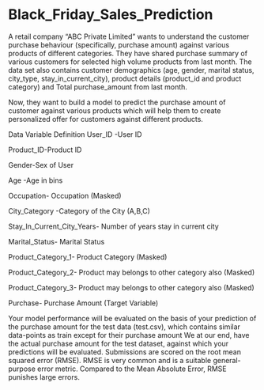 # Black_Friday_Sales_Prediction
A retail company “ABC Private Limited” wants to understand the customer purchase behaviour (specifically, purchase amount) against various products of different categories. They have shared purchase summary of various customers for selected high volume products from last month.
The data set also contains customer demographics (age, gender, marital status, city_type, stay_in_current_city), product details (product_id and product category) and Total purchase_amount from last month.

Now, they want to build a model to predict the purchase amount of customer against various products which will help them to create personalized offer for customers against different products.

Data
Variable	Definition
User_ID	-User ID

Product_ID-Product ID

Gender-Sex of User

Age	-Age in bins

Occupation-	Occupation (Masked)

City_Category	-Category of the City (A,B,C)

Stay_In_Current_City_Years-	Number of years stay in current city

Marital_Status-	Marital Status

Product_Category_1-	Product Category (Masked)

Product_Category_2-	Product may belongs to other category also (Masked)

Product_Category_3-	Product may belongs to other category also (Masked)

Purchase-	Purchase Amount (Target Variable)

Your model performance will be evaluated on the basis of your prediction of the purchase amount for the test data (test.csv), which contains similar data-points as train except for their purchase amount
We at our end, have the actual purchase amount for the test dataset, against which your predictions will be evaluated. Submissions are scored on the root mean squared error (RMSE). RMSE is very common and is a suitable general-purpose error metric. Compared to the Mean Absolute Error, RMSE punishes large errors.


